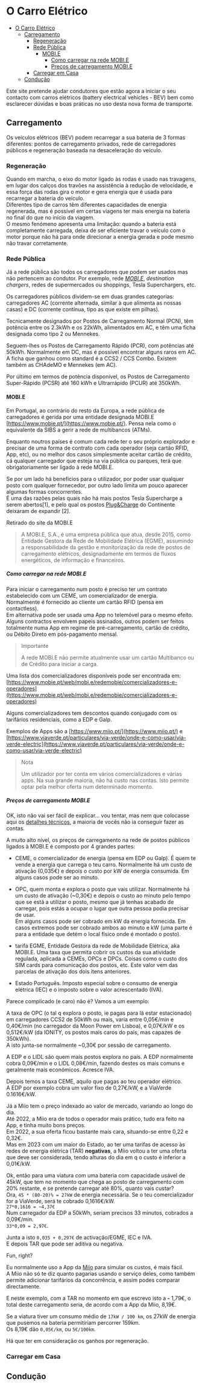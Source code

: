 # O Carro Elétrico

<!-- TOC -->

- [O Carro Elétrico](#o-carro-el%C3%A9trico)
    - [Carregamento](#carregamento)
        - [Regeneração](#regenera%C3%A7%C3%A3o)
        - [Rede Pública](#rede-p%C3%BAblica)
            - [MOBI.E](#mobie)
                - [Como carregar na rede MOBI.E](#como-carregar-na-rede-mobie)
                - [Preços de carregamento MOBI.E](#pre%C3%A7os-de-carregamento-mobie)
        - [Carregar em Casa](#carregar-em-casa)
    - [Condução](#condu%C3%A7%C3%A3o)

<!-- /TOC -->

Este site pretende ajudar condutores que estão agora a iniciar o seu contacto com carros elétricos (battery electrical vehicles - BEV) bem como esclarecer dúvidas e boas práticas no uso desta nova forma de transporte.

## Carregamento

Os veículos elétricos (BEV) podem recarregar a sua bateria de 3 formas diferentes: pontos de carregamento privados, rede de carregadores públicos e regeneração baseada na desaceleração do veículo.

### Regeneração

Quando em marcha, o eixo do motor ligado às rodas é usado nas travagens, em lugar dos calços dos travões na assistência à redução de velocidade, e essa força das rodas gira o motor e gera energia que é usada para recarregar a bateria do veículo.  
Diferentes tipo de carros têm diferentes capacidades de energia regenerada, mas é possível em certas viagens ter mais energia na bateria no final do que no início da viagem.  
O mesmo fenómeno apresenta uma limitação: quando a bateria está completamente carregada, deixa de ser eficiente travar o veículo com o motor porque não há para onde direcionar a energia gerada e pode mesmo não travar corretamente.

### Rede Pública

Já a rede pública são todos os carregadores que podem ser usados mas não pertencem ao condutor. Por exemplo, rede [*MOBI.E*](#mobie), *destination chargers*, redes de supermercados ou shoppings, Tesla Superchargers, etc.

Os carregadores públicos dividem-se em duas grandes categorias: carregadores AC (corrente alternada, similar à que alimenta as nossas casas) e DC (corrente contínua, tipo as que existe em pilhas).

Tecnicamente designados por Postos de Carregamento Normal (PCN), têm potência entre os 2.3kWh e os 22kWh, alimentados em AC, e têm uma ficha designada como tipo 2 ou Mennekes.

Seguem-lhes os Postos de Carregamento Rápido (PCR), com potências até 50kWh. Normalmente em DC, mas é possível encontrar alguns raros em AC.  
A ficha que ganhou como standard é a CCS2 / CCS Combo.
Existem também as CHAdeMO e Mennekes (em AC).

Por último em termos de potência disponível, os  Postos de Carregamento Super-Rápido (PCSR) até 160 kWh e Ultrarrápido (PCUR) até 350kWh.

#### MOBI.E

Em Portugal, ao contrário do resto da Europa, a rede pública de carregadores é gerida por uma entidade designada MOBI.E [https://www.mobie.pt/](https://www.mobie.pt/). Pensa nela como o equivalente da SIBS a gerir a rede de multibancos (ATMs).

Enquanto noutros países é comum cada rede ter o seu próprio explorador e precisar de uma forma de contrato com cada operador (seja cartão RFID, App, etc), ou no melhor dos casos simplesmente aceitar cartão de crédito, cá qualquer carregador que esteja na via pública ou parques, terá que obrigatoriamente ser ligado à rede MOBI.E.

Se por um lado há benefícios para o utilizador, por poder usar qualquer posto com qualquer fornecedor, por outro lado limita um pouco aparecer algumas formas concorrentes.  
É uma das razões pelas quais não há mais postos Tesla Supercharge a serem abertos[1], e pelo qual os postos [Plug&Charge](https://plugcharge.continente.pt/) do Continente deixaram de expandir [2].

Retirado do site da MOBI.E
> A MOBI.E, S.A., é uma empresa pública que atua, desde 2015, como Entidade Gestora da Rede de Mobilidade Elétrica (EGME), assumindo a responsabilidade da gestão e monitorização da rede de postos de carregamento elétricos, designadamente em termos de fluxos energéticos, de informação e financeiros.

##### Como carregar na rede MOBI.E

Para iniciar o carregamento num posto é preciso ter um contrato estabelecido com um CEME, um comercializador de energia.  
Normalmente é fornecido ao cliente um cartão RFID (pensa em contactless).  
Em alternativa pode ser usada uma App no telemóvel para o mesmo efeito.  
Alguns contractos envolvem papeis assinados, outros podem ser feitos totalmente numa App em regime de pré-carregamento, cartão de crédito, ou Débito Direto em pós-pagamento mensal.

> Importante
>
> A rede MOBI.E não permite atualmente usar um cartão Multibanco ou de Crédito para iniciar a carga.

Uma lista dos comercializadores disponíveis pode ser encontrada em:
[https://www.mobie.pt/web/mobi.e/redemobie/comercializadores-e-operadores](https://www.mobie.pt/web/mobi.e/redemobie/comercializadores-e-operadores)

Alguns comercializadores tem descontos quando conjugado com os tarifários residenciais, como a EDP e Galp.

Exemplos de Apps são a [https://www.miio.pt/](https://www.miio.pt/) e [https://www.viaverde.pt/particulares/via-verde/onde-e-como-usar/via-verde-electric](https://www.viaverde.pt/particulares/via-verde/onde-e-como-usar/via-verde-electric)

> Nota
>
> Um utilizador por ter conta em vários comercializadores e várias apps. Na sua grande maioria, não há custo nas contas. Isto permite optar pela melhor oferta num determinado momento.

##### Preços de carregamento MOBI.E

OK, isto não vai ser fácil de explicar... vou tentar, mas nem que colocasse aqui os [detalhes técnicos]( https://www.mobie.pt/pt/redemobie/estrutura-tarifaria), a maioria de vocês não ia conseguir fazer as contas.

A muito alto nível, os preços de carregamento na rede de postos públicos ligados à MOBI.E é composto por 4 grandes partes:
* CEME, o comercializador de energia (pensa em EDP ou Galp). É quem te vende a energia que carrega o teu carro. Normalmente há um custo de ativação (0,035€) e depois o custo por kW de energia consumida. Em alguns casos pode ser ao minuto.

* OPC, quem monta e explora o posto que vais utilizar. Normalmente há um custo de ativação (~0,30€) e depois o custo ao minuto pelo tempo que se está a utilizar o posto, mesmo que já tenhas acabado de carregar, pois estás a ocupar o lugar que outra pessoa podia precisar de usar.  
Em alguns casos pode ser cobrado em kW da energia fornecida. Em casos extremos pode ser cobrado ambos ao minuto e kW (uma parte é para a entidade que detém o local físico onde é montado o posto).

* tarifa EGME, Entidade Gestora da rede de Mobilidade Elétrica, aka MOBI.E. Uma taxa que permita cobrir os custos da sua atividade regulada, aplicada a CEMEs, OPCs e DPCs. Coisas como o custo dos SIM cards para comunicação dos postos, etc. Este valor vem das parcelas de ativação dos dois itens anteriores.

* Estado Português. Imposto especial sobre o consumo de energia elétrica (IEC) e o imposto sobre o valor acrescentado (IVA). 

Parece complicado (e caro) não é? Vamos a um exemplo:

A taxa de OPC (o tal q explora o posto, ie pagas para lá estar estacionado) em carregadores CCS2 de 50kWh ou mais, varia entre 0,05€/min e 0,40€/min (no carregador da Moon Power em Lisboa), e 0,07€/kW e os 0,512€/kW (da IONITY, os postos mais caros do país, mas capazes de 350kWh).  
A isto junta-se normalmente ~0,30€ por sessão de carregamento.

A EDP e o LIDL são quem mais postos explora no país. A EDP normalmente cobra 0,09€/min e o LIDL 0,08€/min, fazendo destes os mais comuns e geralmente mais económicos. Acresce IVA.

Depois temos a taxa CEME, aquilo que pagas ao teu operador elétrico.  
A EDP por exemplo cobra um valor fixo de 0,27€/kW, e a ViaVerde 0.1616€/kW.

Já a Miio tem o preço indexado ao valor de mercado, variando ao longo do dia.  
Até 2022, a Miio era de todos o operador mais prático, tudo era feito na App, e tinha muito bons preços.  
Em 2022, a sua oferta ficou bastante mais cara, situando-se entre 0,22 e 0,32€.  
Mas em 2023 com um maior do Estado, ao ter uma tarifas de acesso às redes de energia elétrica (TAR) **negativas**, a Miio voltou a ter uma oferta que deve ser considerada, tendo alturas do dia em q o custo é inferior a 0,01€/kW.

Ok, então para uma viatura com uma bateria com capacidade usável de 45kW, que tem no momento que chega ao posto de carregamento com 20% restante, e se pretende carregar até 80%, quanto vais custar?  
Ora, `45 * (80-20)% = 27kW` de energia necessária. Se o teu comercializador for a ViaVerde, será te cobrado 0,1616€/kW.  
`27*0,1616 = ~4,37€`  
Num carregador da EDP a 50kWh, seriam precisos 33 minutos, cobrados a 0,09€/min.  
`33*0,09 = 2,97€`.

Junta a isto `0,035 + 0,297€` de activação/EGME, IEC e IVA.  
E depois TAR que pode ser aditiva ou negativa.

Fun, right?

Eu normalmente uso a App da [Miio](https://www.miio.pt/) para simular os custos, é mais fácil.  
A Miio não só te diz quanto pagarias usando o serviço deles, como também permite adicionar tarifários da concorrência, e assim podes comparar directamente.

E neste exemplo, com a TAR no momento em que escrevo isto a **-** 1,79€, o total deste carregamento seria, de acordo com a App da Miio, 8,19€.

Se a viatura tiver um consumo médio de `17kW / 100 km`, os 27kW de energia que pusemos na bateria permitiriam percorrer 159km.  
Os 8,19€ dão `0,05€/km`, ou `5€/100km`.

Há que ter em consideração os ganhos por regeneração.

### Carregar em Casa

## Condução
